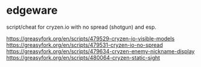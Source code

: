 # edgeware
script/cheat for cryzen.io with no spread (shotgun) and esp. 

https://greasyfork.org/en/scripts/479529-cryzen-io-visible-models
https://greasyfork.org/en/scripts/479531-cryzen-io-no-spread
https://greasyfork.org/en/scripts/479634-cryzen-enemy-nickname-display
https://greasyfork.org/en/scripts/480064-cryzen-static-sight
